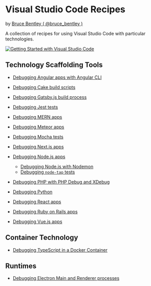 # Visual Studio Code Recipes

by [Bruce Bentley ( @bruce_bentley )](https://github.com/brucebentley/)

A collection of recipes for using Visual Studio Code with particular technologies.

[![Getting Started with Visual Studio Code](http://img.youtube.com/vi/Sdg0ef2PpBw/0.jpg)](http://www.youtube.com/watch?v=Sdg0ef2PpBw "Getting Started with Visual Studio Code")

## Technology Scaffolding Tools

+ [Debugging Angular apps with Angular CLI][Debugging Angular apps with Angular CLI]

+ [Debugging Cake build scripts][Debugging Cake build scripts]

+ [Debugging Gatsby.js build process][Debugging Gatsby.js build process]

+ [Debugging Jest tests][Debugging Jest tests]

+ [Debugging MERN apps][Debugging MERN apps]

+ [Debugging Meteor apps][Debugging Meteor apps]

+ [Debugging Mocha tests][Debugging Mocha tests]

+ [Debugging Next.js apps][Debugging Next.js apps]

+ [Debugging Node.js apps][Debugging Node.js apps]
  + [Debugging Node.js with Nodemon][Debugging Node.js with Nodemon]
  + [Debugging `node-tap` tests][Debugging node-tap tests]

+ [Debugging PHP with PHP Debug and XDebug][Debugging PHP with PHP Debug and XDebug]

+ [Debugging Python][Debugging Python]

+ [Debugging React apps][Debugging React.js apps]

+ [Debugging Ruby on Rails apps][Debugging Ruby on Rails apps]

+ [Debugging Vue.js apps][Debugging Vue.js apps]

## Container Technology

+ [Debugging TypeScript in a Docker Container][Debugging TypeScript in a Docker Container]

## Runtimes

+ [Debugging Electron Main and Renderer processes][Debugging Electron Main and Renderer processes]


[Debugging MERN apps]: https://github.com/weinand/vscode-recipes/tree/master/MERN-Starter
[Debugging Angular apps with Angular CLI]: https://github.com/weinand/vscode-recipes/tree/master/Angular-CLI
[Debugging Next.js apps]: https://github.com/brucebentley/vscode-recipes/tree/master/Next.js
[Debugging Meteor apps]: https://github.com/brucebentley/vscode-recipes/tree/master/Meteor
[Debugging Node.js apps]: https://github.com/brucebentley/vscode-recipes/tree/master/Node.js
[Debugging Node.js with Nodemon]: https://github.com/brucebentley/vscode-recipes/tree/master/Node.js/Nodemon
[Debugging node-tap tests]: https://github.com/brucebentley/vscode-recipes/tree/master/Node.js/debugging-node-tap-tests
[Debugging React.js apps]: https://github.com/brucebentley/vscode-recipes/tree/master/React.js
[Debugging Vue.js apps]: https://github.com/brucebentley/vscode-recipes/tree/master/Vue.js-CLI
[Debugging Mocha tests]: https://github.com/brucebentley/vscode-recipes/tree/master/debugging-Mocha-tests
[Debugging Jest tests]: https://github.com/brucebentley/vscode-recipes/tree/master/debugging-Jest-tests
[Debugging Ruby on Rails apps]: https://github.com/brucebentley/vscode-recipes/tree/master/Ruby-on-Rails
[Debugging PHP with PHP Debug and XDebug]: https://github.com/brucebentley/vscode-recipes/tree/master/PHP
[Debugging Gatsby.js build process]: https://github.com/brucebentley/vscode-recipes/tree/master/Gatsby.js
[Debugging Cake build scripts]: https://github.com/brucebentley/vscode-recipes/tree/master/debugging-Cake-scripts
[Debugging Python]: https://github.com/brucebentley/vscode-recipes/tree/master/Python
[Debugging TypeScript in a Docker Container]: https://github.com/brucebentley/vscode-recipes/tree/master/Docker-TypeScript
[Debugging Electron Main and Renderer processes]: https://github.com/brucebentley/vscode-recipes/tree/master/Electron
